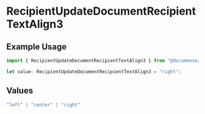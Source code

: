 # RecipientUpdateDocumentRecipientTextAlign3

## Example Usage

```typescript
import { RecipientUpdateDocumentRecipientTextAlign3 } from "@documenso/sdk-typescript/models/operations";

let value: RecipientUpdateDocumentRecipientTextAlign3 = "right";
```

## Values

```typescript
"left" | "center" | "right"
```